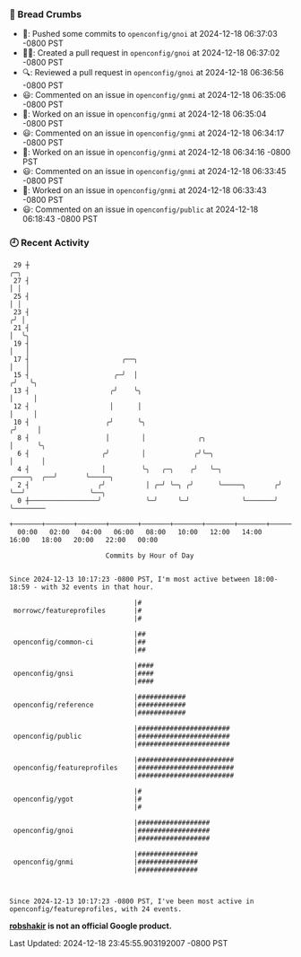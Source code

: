 ### 🍞 Bread Crumbs

 * 🚢: Pushed some commits to `openconfig/gnoi` at 2024-12-18 06:37:03 -0800 PST
 * ✍🏼: Created a pull request in `openconfig/gnoi` at 2024-12-18 06:37:02 -0800 PST
 * 🔍: Reviewed a pull request in  `openconfig/gnoi` at 2024-12-18 06:36:56 -0800 PST
 * 😃: Commented on an issue in `openconfig/gnmi` at 2024-12-18 06:35:06 -0800 PST
 * 👀: Worked on an issue in `openconfig/gnmi` at 2024-12-18 06:35:04 -0800 PST
 * 😃: Commented on an issue in `openconfig/gnmi` at 2024-12-18 06:34:17 -0800 PST
 * 👀: Worked on an issue in `openconfig/gnmi` at 2024-12-18 06:34:16 -0800 PST
 * 😃: Commented on an issue in `openconfig/gnmi` at 2024-12-18 06:33:45 -0800 PST
 * 👀: Worked on an issue in `openconfig/gnmi` at 2024-12-18 06:33:43 -0800 PST
 * 😃: Commented on an issue in `openconfig/public` at 2024-12-18 06:18:43 -0800 PST

### 🕘 Recent Activity
```
 29 ┼                                                                            ╭─╮
 27 ┤                                                                            │ │
 25 ┤                                                                            │ │
 23 ┤                                                                           ╭╯ │
 21 ┤                                                                           │  ╰╮
 19 ┤                                                                           │   │
 17 ┤                       ╭──╮                                                │   │
 15 ┤                     ╭─╯  │                                               ╭╯   ╰╮
 13 ┤                    ╭╯    ╰╮                                              │     │
 12 ┤                    │      │                                              │     │
 10 ┤                   ╭╯      ╰╮                                            ╭╯     │
  8 ┤                   │        │             ╭╮                             │      ╰╮
  6 ┤                  ╭╯        │            ╭╯╰─╮                           │       │
  4 ┤                  │         ╰╮   ╭─╮    ╭╯   ╰─╮              ╭────╮  ╭──╯       ╰─────╮
  2 ┤                 ╭╯          │ ╭─╯ ╰─╮ ╭╯      ╰─────╮       ╭╯    ╰──╯                ╰──╮
  0 ┼─────────────────╯           ╰─╯     ╰─╯             ╰───────╯                            ╰────────
    +───────+───────+───────+───────+───────+───────+───────+───────+───────+───────+───────+───────+────
  00:00   02:00   04:00   06:00   08:00   10:00   12:00   14:00   16:00   18:00   20:00   22:00   00:00   

						Commits by Hour of Day


Since 2024-12-13 10:17:23 -0800 PST, I'm most active between 18:00-18:59 - with 32 events in that hour.

```



```
                               |#
 morrowc/featureprofiles       |#
                               |#

                               |##
 openconfig/common-ci          |##
                               |##

                               |####
 openconfig/gnsi               |####
                               |####

                               |############
 openconfig/reference          |############
                               |############

                               |#######################
 openconfig/public             |#######################
                               |#######################

                               |########################
 openconfig/featureprofiles    |########################
                               |########################

                               |#
 openconfig/ygot               |#
                               |#

                               |##################
 openconfig/gnoi               |##################
                               |##################

                               |###############
 openconfig/gnmi               |###############
                               |###############



Since 2024-12-13 10:17:23 -0800 PST, I've been most active in openconfig/featureprofiles, with 24 events.

```
**[robshakir](mailto:robjs@google.com) is not an official Google product.**  


Last Updated: 2024-12-18 23:45:55.903192007 -0800 PST
